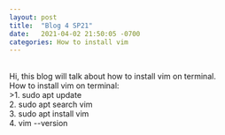 ```yaml
---
layout: post
title:  "Blog 4 SP21"
date:   2021-04-02 21:50:05 -0700
categories: How to install vim
---
```

<br />
Hi, this blog will talk about how to install vim on terminal.
<br />
How to install vim on terminal:
<br />
>1. sudo apt update <br />
2. sudo apt search vim<br />
3. sudo apt install vim<br />
4. vim --version<br />
